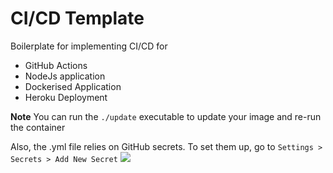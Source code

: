 # CI/CD Template
Boilerplate for implementing CI/CD for
- GitHub Actions
- NodeJs application 
- Dockerised Application
- Heroku Deployment

**Note** You can run the `./update` executable to update your image and re-run
the container

Also, the .yml file relies on GitHub secrets. To set them up, go to `Settings >
Secrets > Add New Secret`
![](https://github.com/Azure/actions-workflow-samples/raw/master/assets/images/create-secret.png)